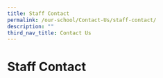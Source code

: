 ```yaml
---
title: Staff Contact
permalink: /our-school/Contact-Us/staff-contact/
description: ""
third_nav_title: Contact Us
---
```

# Staff Contact
